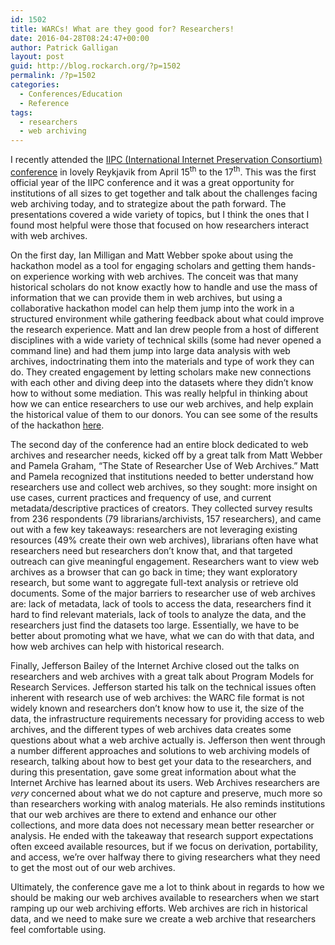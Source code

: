 ```yaml
---
id: 1502
title: WARCs! What are they good for? Researchers!
date: 2016-04-28T08:24:47+00:00
author: Patrick Galligan
layout: post
guid: http://blog.rockarch.org/?p=1502
permalink: /?p=1502
categories:
  - Conferences/Education
  - Reference
tags:
  - researchers
  - web archiving
---
```

I recently attended the [IIPC (International Internet Preservation Consortium) conference](http://www.netpreserve.org/general-assembly/2016/schedule) in lovely Reykjavik from April 15<sup>th</sup> to the 17<sup>th</sup>. This was the first official year of the IIPC conference and it was a great opportunity for institutions of all sizes to get together and talk about the challenges facing web archiving today, and to strategize about the path forward. The presentations covered a wide variety of topics, but I think the ones that I found most helpful were those that focused on how researchers interact with web archives.<!--more-->

On the first day, Ian Milligan and Matt Webber spoke about using the hackathon model as a tool for engaging scholars and getting them hands-on experience working with web archives. The conceit was that many historical scholars do not know exactly how to handle and use the mass of information that we can provide them in web archives, but using a collaborative hackathon model can help them jump into the work in a structured environment while gathering feedback about what could improve the research experience. Matt and Ian drew people from a host of different disciplines with a wide variety of technical skills (some had never opened a command line) and had them jump into large data analysis with web archives, indoctrinating them into the materials and type of work they can do. They created engagement by letting scholars make new connections with each other and diving deep into the datasets where they didn’t know how to without some mediation. This was really helpful in thinking about how we can entice researchers to use our web archives, and help explain the historical value of them to our donors. You can see some of the results of the hackathon [here](https://github.com/web-archive-group/hackathon/tree/master/Projects).

The second day of the conference had an entire block dedicated to web archives and researcher needs, kicked off by a great talk from Matt Webber and Pamela Graham, “The State of Researcher Use of Web Archives.” Matt and Pamela recognized that institutions needed to better understand how researchers use and collect web archives, so they sought: more insight on use cases, current practices and frequency of use, and current metadata/descriptive practices of creators. They collected survey results from 236 respondents (79 librarians/archivists, 157 researchers), and came out with a few key takeaways: researchers are not leveraging existing resources (49% create their own web archives), librarians often have what researchers need but researchers don’t know that, and that targeted outreach can give meaningful engagement. Researchers want to view web archives as a browser that can go back in time; they want exploratory research, but some want to aggregate full-text analysis or retrieve old documents. Some of the major barriers to researcher use of web archives are: lack of metadata, lack of tools to access the data, researchers find it hard to find relevant materials, lack of tools to analyze the data, and the researchers just find the datasets too large. Essentially, we have to be better about promoting what we have, what we can do with that data, and how web archives can help with historical research.

Finally, Jefferson Bailey of the Internet Archive closed out the talks on researchers and web archives with a great talk about Program Models for Research Services. Jefferson started his talk on the technical issues often inherent with research use of web archives: the WARC file format is not widely known and researchers don’t know how to use it, the size of the data, the infrastructure requirements necessary for providing access to web archives, and the different types of web archives data creates some questions about what a web archive actually is. Jefferson then went through a number different approaches and solutions to web archiving models of research, talking about how to best get your data to the researchers, and during this presentation, gave some great information about what the Internet Archive has learned about its users. Web Archives researchers are _very_ concerned about what we do not capture and preserve, much more so than researchers working with analog materials. He also reminds institutions that our web archives are there to extend and enhance our other collections, and more data does not necessary mean better researcher or analysis. He ended with the takeaway that research support expectations often exceed available resources, but if we focus on derivation, portability, and access, we’re over halfway there to giving researchers what they need to get the most out of our web archives.

Ultimately, the conference gave me a lot to think about in regards to how we should be making our web archives available to researchers when we start ramping up our web archiving efforts. Web archives are rich in historical data, and we need to make sure we create a web archive that researchers feel comfortable using.